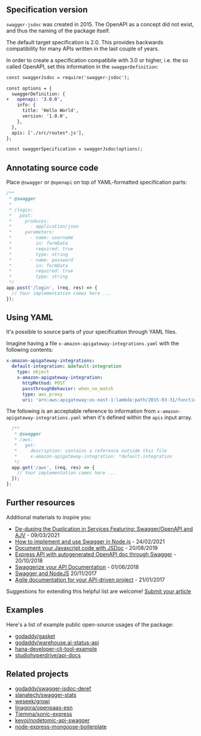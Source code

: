 ## Specification version

`swagger-jsdoc` was created in 2015. The OpenAPI as a concept did not exist, and thus the naming of the package itself.

The default target specification is 2.0. This provides backwards compatibility for many APIs written in the last couple of years.

In order to create a specification compatibile with 3.0 or higher, i.e. the so called OpenAPI, set this information in the `swaggerDefinition`:

```diff
const swaggerJsdoc = require('swagger-jsdoc');

const options = {
  swaggerDefinition: {
+   openapi: '3.0.0',
    info: {
      title: 'Hello World',
      version: '1.0.0',
    },
  },
  apis: ['./src/routes*.js'],
};

const swaggerSpecification = swaggerJsdoc(options);
```

## Annotating source code

Place `@swagger` or `@openapi` on top of YAML-formatted specification parts:

```javascript
/**
 * @swagger
 *
 * /login:
 *   post:
 *     produces:
 *       - application/json
 *     parameters:
 *       - name: username
 *         in: formData
 *         required: true
 *         type: string
 *       - name: password
 *         in: formData
 *         required: true
 *         type: string
 */
app.post('/login', (req, res) => {
  // Your implementation comes here ...
});
```

## Using YAML

It's possible to source parts of your specification through YAML files.

Imagine having a file `x-amazon-apigateway-integrations.yaml` with the following contents:

```yaml
x-amazon-apigateway-integrations:
  default-integration: &default-integration
    type: object
    x-amazon-apigateway-integration:
      httpMethod: POST
      passthroughBehavior: when_no_match
      type: aws_proxy
      uri: 'arn:aws:apigateway:us-east-1:lambda:path/2015-03-31/functions/arn:aws:lambda:us-east-1:123456789:function:helloworldlambda/invocations'
```

The following is an acceptable reference to information from `x-amazon-apigateway-integrations.yaml` when it's defined within the `apis` input array.

```javascript
  /**
   * @swagger
   * /aws:
   *   get:
   *     description: contains a reference outside this file
   *     x-amazon-apigateway-integration: *default-integration
   */
  app.get('/aws', (req, res) => {
    // Your implementation comes here ...
  });
};
```

## Further resources

Additional materials to inspire you:

- [De-duping the Duplication in Services Featuring: Swagger/OpenAPI and AJV](https://medium.com/geekculture/de-duping-the-duplication-in-services-featuring-swagger-openapi-and-ajv-abd22c8c764e) - 09/03/2021
- [How to implement and use Swagger in Node.js](https://js.plainenglish.io/how-to-implement-and-use-swagger-in-nodejs-d0b95e765245) - 24/02/2021
- [Document your Javascript code with JSDoc](https://dev.to/paulasantamaria/document-your-javascript-code-with-jsdoc-2fbf) - 20/08/2019
- [Express API with autogenerated OpenAPI doc through Swagger](https://www.acuriousanimal.com/blog/20181020/express-swagger-doc) - 20/10/2018
- [Swaggerize your API Documentation](http://imaginativethinking.ca/swaggerize-your-api-documentation/) - 01/06/2018
- [Swagger and NodeJS](https://mherman.org/blog/swagger-and-nodejs/) 20/11/2017
- [Agile documentation for your API-driven project](https://kalinchernev.github.io/agile-documentation-api-driven-project) - 21/01/2017

Suggestions for extending this helpful list are welcome! [Submit your article](https://github.com/Surnet/swagger-jsdoc/issues/new)

## Examples

Here's a list of example public open-source usages of the package:

- [godaddy/gasket](https://github.com/godaddy/gasket)
- [godaddy/warehouse.ai-status-api](https://github.com/godaddy/warehouse.ai-status-api)
- [hana-developer-cli-tool-example](https://github.com/SAP-samples/hana-developer-cli-tool-example)
- [studiohyperdrive/api-docs](https://github.com/studiohyperdrive/api-docs)

## Related projects

- [godaddy/swagger-jsdoc-deref](https://github.com/godaddy/swagger-jsdoc-deref)
- [slanatech/swagger-stats](https://github.com/slanatech/swagger-stats)
- [weseek/growi](https://github.com/weseek/growi)
- [linagora/openpaas-esn](https://github.com/linagora/openpaas-esn)
- [Tiemma/sonic-express](https://github.com/Tiemma/sonic-express)
- [kevoj/nodetomic-api-swagger](https://github.com/kevoj/nodetomic-api-swagger)
- [node-express-mongoose-boilerplate](https://github.com/hagopj13/node-express-mongoose-boilerplate)
